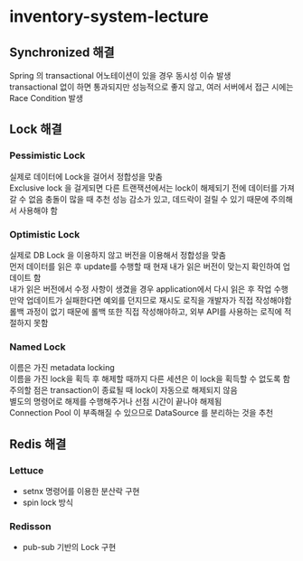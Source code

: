 # inventory-system-lecture

## Synchronized 해결
Spring 의 transactional 어노테이션이 있을 경우 동시성 이슈 발생  
transactional 없이 하면 통과되지만 성능적으로 좋지 않고, 여러 서버에서 접근 시에는 Race Condition 발생

## Lock 해결
### Pessimistic Lock
실제로 데이터에 Lock을 걸어서 정합성을 맞춤  
Exclusive lock 을 걸게되면 다른 트랜잭션에서는 lock이 해제되기 전에 데이터를 가져갈 수 없음
충돌이 많을 때 추천
성능 감소가 있고, 데드락이 걸릴 수 있기 때문에 주의해서 사용해야 함

### Optimistic Lock
실제로 DB Lock 을 이용하지 않고 버전을 이용해서 정합성을 맞춤  
먼저 데이터를 읽은 후 update를 수행할 때 현재 내가 읽은 버전이 맞는지 확인하여 업데이트 함  
내가 읽은 버전에서 수정 사항이 생겼을 경우 application에서 다시 읽은 후 작업 수행
만약 업데이트가 실패한다면 예외를 던지므로 재시도 로직을 개발자가 직접 작성해야함  
롤백 과정이 없기 때문에 롤백 또한 직접 작성해야하고, 외부 API를 사용하는 로직에 적절하지 못함 

### Named Lock
이름은 가진 metadata locking  
이름을 가진 lock을 획득 후 해제할 때까지 다른 세션은 이 lock을 획득할 수 없도록 함  
주의할 점은 transaction이 종료될 때 lock이 자동으로 해제되지 않음  
별도의 명령어로 해제를 수행해주거나 선점 시간이 끝나야 해제됨  
Connection Pool 이 부족해질 수 있으므로 DataSource 를 분리하는 것을 추천  

## Redis 해결
### Lettuce
 - setnx 명령어를 이용한 분산락 구현
 - spin lock 방식

### Redisson
 - pub-sub 기반의 Lock 구현 
